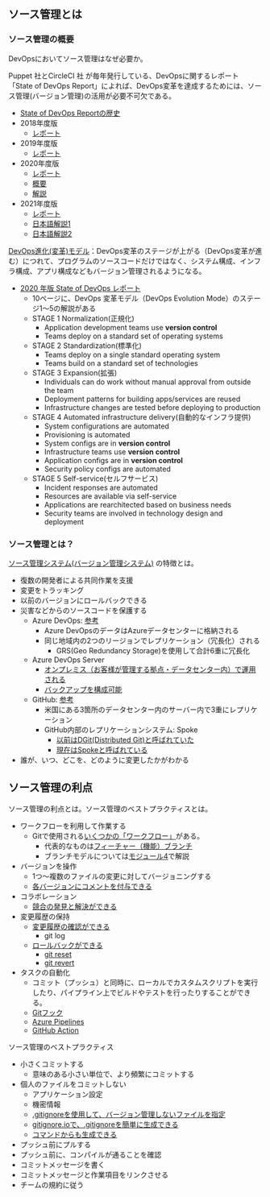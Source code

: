 
## ソース管理とは

### ソース管理の概要

DevOpsにおいてソース管理はなぜ必要か。

Puppet 社とCircleCI 社 が毎年発行している、DevOpsに関するレポート「State of DevOps Report」によれば、DevOps変革を達成するためには、ソース管理(バージョン管理)の活用が必要不可欠である。

- [State of DevOps Reportの歴史](https://gkuga.hatenablog.com/entry/2020/02/28/142316)
- 2018年度版
  - [レポート](https://puppet.com/resources/report/2018-state-devops-report)
- 2019年度版
  - [レポート](https://puppet.com/resources/report/2019-state-of-devops-report)
- 2020年度版
  - [レポート](https://puppet.com/resources/report/2020-state-of-devops-report)
  - [概要](https://www.infoq.com/jp/news/2021/01/2020-devops-report/)
  - [解説](https://www.tc3.co.jp/2020stateofdevopsreport_platformmodel/)
- 2021年度版
  - [レポート](https://puppet.com/resources/report/2021-state-of-devops-report)
  - [日本語解説1](https://www.tc3.co.jp/state-of-devops-report-2021-team-topologies/)
  - [日本語解説2](https://blog.kengo-toda.jp/entry/2021/07/26/212706)

[DevOps進化(変革)モデル](https://www.tc3.co.jp/2020stateofdevopsreport_platformmodel/#%E2%97%86_DevOps%E3%81%AE%E9%80%B2%E5%8C%96%E3%83%A2%E3%83%87%E3%83%AB)：DevOps変革のステージが上がる（DevOps変革が進む）につれて、プログラムのソースコードだけではなく、システム構成、インフラ構成、アプリ構成などもバージョン管理されるようになる。

- [2020 年版 State of DevOps レポート](https://circleci.com/ja/resources/state-of-devops-report-2020/)
  - 10ページに、DevOps 変革モデル（DevOps Evolution Mode）のステージ1～5の解説がある
  - STAGE 1 Normalization(正規化)
    - Application development teams use **version control**
    - Teams deploy on a standard set of operating systems
  - STAGE 2 Standardization(標準化)
    - Teams deploy on a single standard operating system
    - Teams build on a standard set of technologies
  - STAGE 3 Expansion(拡張)
    - Individuals can do work without manual approval from outside the team
    - Deployment patterns for building apps/services are reused
    - Infrastructure changes are tested before deploying to production
  - STAGE 4 Automated infrastructure delivery(自動的なインフラ提供)
    - System configurations are automated
    - Provisioning is automated
    - System configs are in **version control**
    - Infrastructure teams use **version control**
    - Application configs are in **version control**
    - Security policy configs are automated
  - STAGE 5 Self-service(セルフサービス)
    - Incident responses are automated
    - Resources are available via self-service 
    - Applications are rearchitected based on business needs
    - Security teams are involved in technology design and deployment


### ソース管理とは？

[ソース管理システム(バージョン管理システム)](https://ja.wikipedia.org/wiki/%E3%83%90%E3%83%BC%E3%82%B8%E3%83%A7%E3%83%B3%E7%AE%A1%E7%90%86%E3%82%B7%E3%82%B9%E3%83%86%E3%83%A0) の特徴とは。

- 復数の開発者による共同作業を支援
- 変更をトラッキング
- 以前のバージョンにロールバックできる
- 災害などからのソースコードを保護する
  - Azure DevOps: [参考](https://docs.microsoft.com/ja-jp/azure/devops/organizations/security/data-protection?view=azure-devops)
    - Azure DevOpsのデータはAzureデータセンターに格納される
    - 同じ地域内の2つのリージョンでレプリケーション（冗長化）される
      - GRS(Geo Redundancy Storage)を使用して合計6重に冗長化
  - Azure DevOps Server
    - [オンプレミス（お客様が管理する拠点・データセンター内）で運用される](https://docs.microsoft.com/ja-jp/azure/devops/user-guide/about-azure-devops-services-tfs?view=azure-devops-2020)
    - [バックアップを構成可能](https://docs.microsoft.com/ja-jp/azure/devops/server/admin/backup/back-up-restore?view=azure-devops-2020)
  - GitHub: [参考](https://news.mynavi.jp/article/20160923-githubuniverse5/)
    - 米国にある3箇所のデータセンター内のサーバー内で3重にレプリケーション
    - GitHub内部のレプリケーションシステム: Spoke
      - [以前はDGit(Distributed Git)と呼ばれていた](https://github.blog/2016-04-05-introducing-dgit/)
      - [現在はSpokeと呼ばれている](https://github.blog/2016-09-07-building-resilience-in-spokes/)
- 誰が、いつ、どこを、どのように変更したかがわかる

## ソース管理の利点

ソース管理の利点とは。ソース管理のベストプラクティスとは。

- ワークフローを利用して作業する
  - Gitで使用される[いくつかの「ワークフロー」](https://www.atlassian.com/ja/git/tutorials/comparing-workflows)がある。
    - 代表的なものは[フィーチャー（機能）ブランチ](https://www.google.com/search?q=%E3%83%95%E3%82%A3%E3%83%BC%E3%83%81%E3%83%A3%E3%83%BC%E3%83%96%E3%83%A9%E3%83%B3%E3%83%81)
    - ブランチモデルについては[モジュール4](mod04.md)で解説
- バージョンを操作
  - 1つ～複数のファイルの変更に対してバージョニングする
  - [各バージョンにコメントを付与できる](https://www.google.com/search?q=git+%E3%82%B3%E3%83%9F%E3%83%83%E3%83%88%E3%83%A1%E3%83%83%E3%82%BB%E3%83%BC%E3%82%B8)
- コラボレーション
  - [競合の発見と解決ができる](https://www.google.com/search?q=git+%E3%82%B3%E3%83%B3%E3%83%95%E3%83%AA%E3%82%AF%E3%83%88)
- 変更履歴の保持
  - [変更履歴の確認ができる](https://www.google.com/search?q=git+%E5%B1%A5%E6%AD%B4)
    - git log
  - [ロールバックができる](https://www.google.com/search?q=git+%E3%83%AD%E3%83%BC%E3%83%AB%E3%83%90%E3%83%83%E3%82%AF)
    - [git reset](https://www.atlassian.com/ja/git/tutorials/undoing-changes/git-reset)
    - [git revert](https://www.atlassian.com/ja/git/tutorials/undoing-changes/git-revert)
- タスクの自動化
  - コミット（プッシュ）と同時に、ローカルでカスタムスクリプトを実行したり、パイプライン上でビルドやテストを行ったりすることができる。
  - [Gitフック](https://git-scm.com/book/ja/v2/Git-%E3%81%AE%E3%82%AB%E3%82%B9%E3%82%BF%E3%83%9E%E3%82%A4%E3%82%BA-Git-%E3%83%95%E3%83%83%E3%82%AF)
  - [Azure Pipelines](https://azure.microsoft.com/ja-jp/services/devops/pipelines/)
  - [GitHub Action](https://github.co.jp/features/actions)

ソース管理のベストプラクティス

- 小さくコミットする
  - 意味のある小さい単位で、より頻繁にコミットする
- 個人のファイルをコミットしない
  - アプリケーション設定
  - 機密情報
  - [.gitignoreを使用して、バージョン管理しないファイルを指定](https://www.atlassian.com/ja/git/tutorials/saving-changes/gitignore)
  - [gitignore.ioで、.gitignoreを簡単に生成できる](https://www.toptal.com/developers/gitignore)
  - [コマンドからも生成できる](https://qiita.com/dhun/items/adcae139b5ba1da56c81)
- プッシュ前にプルする
- プッシュ前に、コンパイルが通ることを確認
- コミットメッセージを書く
- コミットメッセージと作業項目をリンクさせる
- チームの規約に従う
